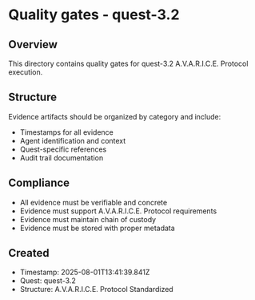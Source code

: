 # Quality gates - quest-3.2

## Overview
This directory contains quality gates for quest-3.2 A.V.A.R.I.C.E. Protocol execution.

## Structure
Evidence artifacts should be organized by category and include:
- Timestamps for all evidence
- Agent identification and context
- Quest-specific references
- Audit trail documentation

## Compliance
- All evidence must be verifiable and concrete
- Evidence must support A.V.A.R.I.C.E. Protocol requirements
- Evidence must maintain chain of custody
- Evidence must be stored with proper metadata

## Created
- Timestamp: 2025-08-01T13:41:39.841Z
- Quest: quest-3.2
- Structure: A.V.A.R.I.C.E. Protocol Standardized
